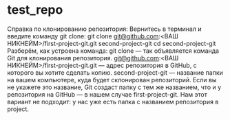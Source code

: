# test_repo
Справка по клонированию репозитория:
Вернитесь в терминал и введите команду git clone:
git clone git@github.com:<ВАШ НИКНЕЙМ>/first-project-git.git second-project-git
cd second-project-git 
Разберём, как устроена команда:
git clone — так объявляется команда Git для клонирования репозитория.
git@github.com:<ВАШ НИКНЕЙМ>/first-project-git.git — адрес репозитория в GitHub, с которого вы хотите сделать копию.
second-project-git — название папки на вашем компьютере, куда будет склонирован репозиторий. Если вы не укажете это название, Git создаст папку с тем же названием, что и у репозитория на GitHub — в нашем случае first-project-git. Нам этот вариант не подходит: у нас уже есть папка с названием репозитория в project.
